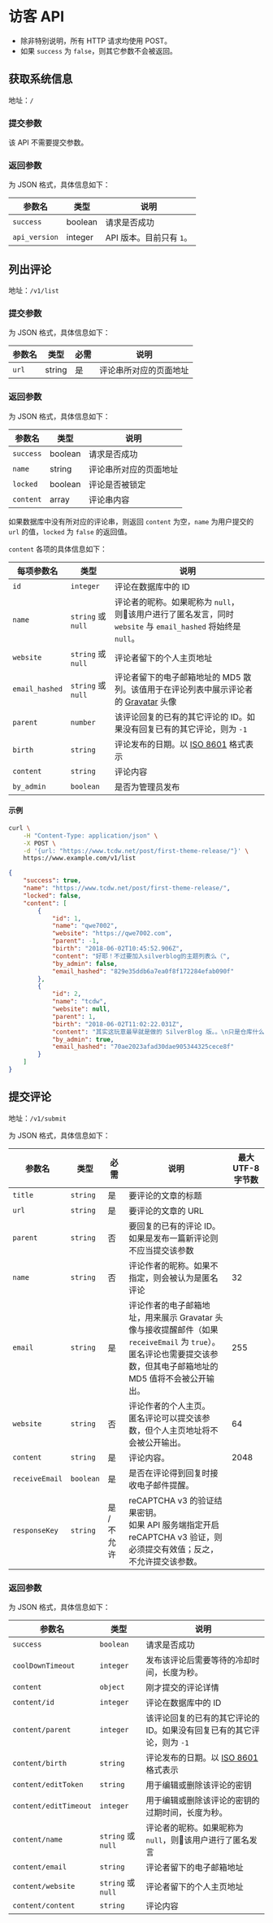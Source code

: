 # 访客 API

* 除非特别说明，所有 HTTP 请求均使用 POST。
* 如果 `success` 为 `false`，则其它参数不会被返回。

## 获取系统信息

地址：`/`

### 提交参数

该 API 不需要提交参数。

### 返回参数

为 JSON 格式，具体信息如下：

| 参数名 | 类型 | 说明 |
| - | - | - |
| `success` | boolean | 请求是否成功 |
| `api_version` | integer | API 版本。目前只有 `1`。 |

## 列出评论

地址：`/v1/list`

### 提交参数

为 JSON 格式，具体信息如下：

| 参数名 | 类型 | 必需 | 说明 |
| - | - | - | - |
| `url` | string | 是 | 评论串所对应的页面地址 |

### 返回参数

为 JSON 格式，具体信息如下：

| 参数名 | 类型 | 说明 |
| - | - | - |
| `success` | boolean | 请求是否成功 |
| `name` | string | 评论串所对应的页面地址 |
| `locked` | boolean | 评论是否被锁定 |
| `content` | array | 评论串内容 |

如果数据库中没有所对应的评论串，则返回 `content` 为空，`name` 为用户提交的 `url` 的值，`locked` 为 `false` 的返回值。

`content` 各项的具体信息如下：

| 每项参数名 | 类型 | 说明 |
| - | - | - |
| `id` | `integer` | 评论在数据库中的 ID |
| `name` | `string` 或 `null` | 评论者的昵称。如果昵称为 `null`，则该用户进行了匿名发言，同时 `website` 与 `email_hashed` 将始终是 `null`。 |
| `website` | `string` 或 `null` | 评论者留下的个人主页地址 |
| `email_hashed` | `string` 或 `null` | 评论者留下的电子邮箱地址的 MD5 散列。该值用于在评论列表中展示评论者的 [Gravatar](https://gravatar.com/) 头像 |
| `parent` | `number` | 该评论回复的已有的其它评论的 ID。如果没有回复已有的其它评论，则为 `-1` |
| `birth` | `string` | 评论发布的日期。以 [ISO 8601](https://en.wikipedia.org/wiki/ISO_8601) 格式表示 |
| `content` | `string` | 评论内容 |
| `by_admin` | `boolean` | 是否为管理员发布 |

#### 示例

```bash
curl \
    -H "Content-Type: application/json" \
    -X POST \
    -d '{url: "https://www.tcdw.net/post/first-theme-release/"}' \
    https://www.example.com/v1/list
```

```json
{
    "success": true,
    "name": "https://www.tcdw.net/post/first-theme-release/",
    "locked": false,
    "content": [
        {
            "id": 1,
            "name": "qwe7002",
            "website": "https://qwe7002.com",
            "parent": -1,
            "birth": "2018-06-02T10:45:52.906Z",
            "content": "好耶！不过要加入silverblog的主题列表么（",
            "by_admin": false,
            "email_hashed": "829e35ddb6a7ea0f8f172284efab090f"
        },
        {
            "id": 2,
            "name": "tcdw",
            "website": null,
            "parent": 1,
            "birth": "2018-06-02T11:02:22.031Z",
            "content": "其实这玩意最早就是做的 SilverBlog 版。。\n只是仓库什么的太难看了，我还在整理，大概一两天就会面世了（",
            "by_admin": true,
            "email_hashed": "70ae2023afad30dae905344325cece8f"
        }
    ]
}
```

## 提交评论

地址：`/v1/submit`

为 JSON 格式，具体信息如下：

| 参数名 | 类型 | 必需 | 说明 | 最大 UTF-8 字节数 |
| - | - | - | - | - |
| `title` | `string` | 是 | 要评论的文章的标题 | |
| `url` | `string` | 是 | 要评论的文章的 URL | |
| `parent` | `string` | 否 | 要回复的已有的评论 ID。如果是发布一篇新评论则不应当提交该参数 | |
| `name` | `string` | 否 | 评论作者的昵称。如果不指定，则会被认为是匿名评论 | 32 |
| `email` | `string` | 是 | 评论作者的电子邮箱地址，用来展示 Gravatar 头像与接收提醒邮件（如果 `receiveEmail` 为 `true`）。<br>匿名评论也需要提交该参数，但其电子邮箱地址的 MD5 值将不会被公开输出。 | 255 |
| `website` | `string` | 否 | 评论作者的个人主页。<br>匿名评论可以提交该参数，但个人主页地址将不会被公开输出。 | 64 |
| `content` | `string` | 是 | 评论内容。 | 2048 |
| `receiveEmail` | `boolean` | 是 | 是否在评论得到回复时接收电子邮件提醒。 | |
| `responseKey` | `string` | 是 / 不允许 | reCAPTCHA v3 的验证结果密钥。<br>如果 API 服务端指定开启 reCAPTCHA v3 验证，则必须提交有效值；反之，不允许提交该参数。 | |

### 返回参数

为 JSON 格式，具体信息如下：

| 参数名 | 类型 | 说明 |
| - | - | - |
| `success` |  `boolean` | 请求是否成功 |
| `coolDownTimeout` |  `integer` | 发布该评论后需要等待的冷却时间，长度为秒。 |
| `content` |  `object` | 刚才提交的评论详情 |
| `content/id` |  `integer` | 评论在数据库中的 ID |
| `content/parent` |  `integer` | 该评论回复的已有的其它评论的 ID。如果没有回复已有的其它评论，则为 `-1` |
| `content/birth` |  `string` | 评论发布的日期。以 [ISO 8601](https://en.wikipedia.org/wiki/ISO_8601) 格式表示 |
| `content/editToken` |  `string` | 用于编辑或删除该评论的密钥 |
| `content/editTimeout` |  `integer` | 用于编辑或删除该评论的密钥的过期时间，长度为秒。 |
| `content/name` |  `string` 或 `null` | 评论者的昵称。如果昵称为 `null`，则该用户进行了匿名发言 |
| `content/email` |  `string` | 评论者留下的电子邮箱地址 |
| `content/website` |  `string` 或 `null` | 评论者留下的个人主页地址 |
| `content/content` |  `string` | 评论内容 |

